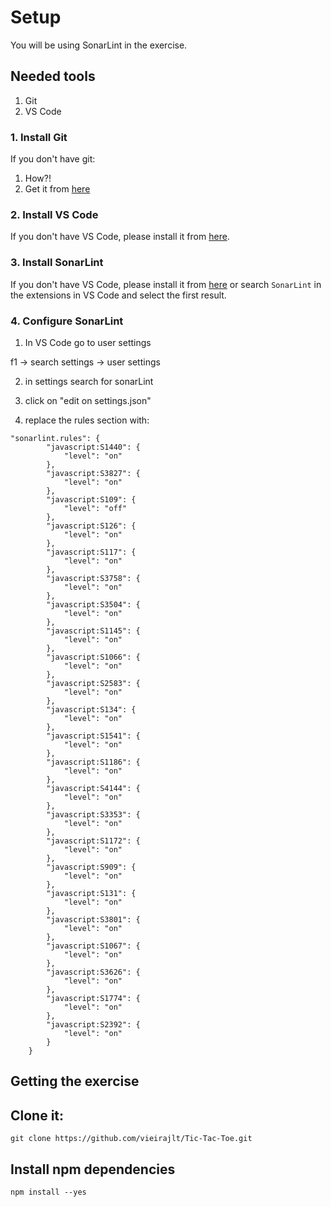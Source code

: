 # Setup

You will be using SonarLint in the exercise.

## Needed tools
1. Git
2. VS Code


### 1. Install Git

If you don't have git:
  1. How?!
  2. Get it from [here](https://git-scm.com/downloads)

### 2. Install VS Code 

If you don't have VS Code, please install it from [here](https://code.visualstudio.com/download).

### 3. Install SonarLint


If you don't have VS Code, please install it from [here](https://www.sonarlint.org/vscode) or search `SonarLint` in the extensions in VS Code and select the first result.

### 4. Configure SonarLint

1. In VS Code go to user settings

f1 -> search settings -> user settings

2. in settings search for sonarLint

3. click on "edit on settings.json"

3. replace the rules section with:

```
"sonarlint.rules": {
        "javascript:S1440": {
            "level": "on"
        },
        "javascript:S3827": {
            "level": "on"
        },
        "javascript:S109": {
            "level": "off"
        },
        "javascript:S126": {
            "level": "on"
        },
        "javascript:S117": {
            "level": "on"
        },
        "javascript:S3758": {
            "level": "on"
        },
        "javascript:S3504": {
            "level": "on"
        },
        "javascript:S1145": {
            "level": "on"
        },
        "javascript:S1066": {
            "level": "on"
        },
        "javascript:S2583": {
            "level": "on"
        },
        "javascript:S134": {
            "level": "on"
        },
        "javascript:S1541": {
            "level": "on"
        },
        "javascript:S1186": {
            "level": "on"
        },
        "javascript:S4144": {
            "level": "on"
        },
        "javascript:S3353": {
            "level": "on"
        },
        "javascript:S1172": {
            "level": "on"
        },
        "javascript:S909": {
            "level": "on"
        },
        "javascript:S131": {
            "level": "on"
        },
        "javascript:S3801": {
            "level": "on"
        },
        "javascript:S1067": {
            "level": "on"
        },
        "javascript:S3626": {
            "level": "on"
        },
        "javascript:S1774": {
            "level": "on"
        },
        "javascript:S2392": {
            "level": "on"
        }
    }
```




## Getting the exercise

## Clone it:

```
git clone https://github.com/vieirajlt/Tic-Tac-Toe.git
```

## Install npm dependencies 

```
npm install --yes
```
